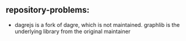 ## repository-problems:
- dagrejs is a fork of dagre, which is not maintained. graphlib is the underlying library from the original maintainer